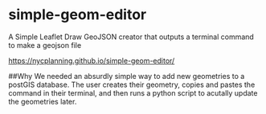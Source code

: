# simple-geom-editor
A Simple Leaflet Draw GeoJSON creator that outputs a terminal command to make a geojson file

https://nycplanning.github.io/simple-geom-editor/

##Why
We needed an absurdly simple way to add new geometries to a postGIS database. The user creates their geometry, copies and pastes the command in their terminal, and then runs a python script to acutally update the geometries later.
